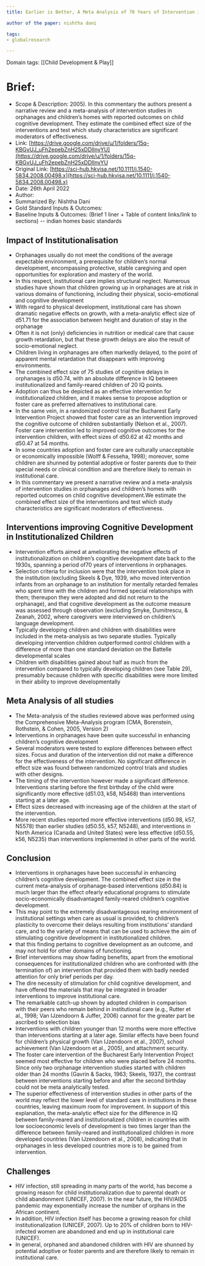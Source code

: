 ```yaml
---
title: Earlier is Better, A Meta Analysis of 70 Years of Intervention improving Cognitive Development in Institutionalized Children

author of the paper: nishtha dani

tags:
- globalresearch 

---
```

Domain tags: [[Child Development & Play]]

# Brief:

* Scope & Description: 2005). In this commentary the authors present a narrative review and a meta-analysis of intervention studies in orphanages and children’s homes with reported outcomes on child cognitive development. They estimate the combined effect size of the interventions and test which study characteristics are significant moderators of effectiveness. 
* Link: [https://drive.google.com/drive/u/1/folders/15q-KBGvUJ_uFh2epebZnH25xDDlInyYU](https://drive.google.com/drive/u/1/folders/15q-KBGvUJ_uFh2epebZnH25xDDlInyYU
* Original Link: [https://sci-hub.hkvisa.net/10.1111/j.1540-5834.2008.00498.x](https://sci-hub.hkvisa.net/10.1111/j.1540-5834.2008.00498.x)
* Date: 26th April 2022
* Author: 
* Summarized By: Nishtha Dani
* Gold Standard Inputs & Outcomes:
* Baseline Inputs & Outcomes:  (Brief 1 liner + Table of content links/link to sections) -- indian homes basic standards


## Impact of Institutionalisation
- Orphanages usually do not meet the conditions of the average expectable environment, a prerequisite for children’s normal development, encompassing protective, stable caregiving and open opportunities for exploration and mastery of the world. 
- In this respect, institutional care implies structural neglect. Numerous studies have shown that children growing up in orphanages are at risk in various domains of functioning, including their physical, socio-emotional and cognitive development
- With regard to physical development, institutional care has shown dramatic negative effects on growth, with a meta-analytic effect size of d51.71 for the association between height and duration of stay in the orphanage
- Often it is not (only) deficiencies in nutrition or medical care that cause growth retardation, but that these growth delays are also the result of socio-emotional neglect.
- Children living in orphanages are often markedly delayed, to the point of apparent mental retardation that disappears with improving environments. 
- The combined effect size of 75 studies of cognitive delays in orphanages is d50.74, with an absolute difference in IQ between institutionalized and family-reared children of 20 IQ points. 
- Adoption can thus be depicted as an effective intervention for institutionalized children, and it makes sense to propose adoption or foster care as preferred alternatives to institutional care.
- In the same vein, in a randomized control trial the Bucharest Early Intervention Project showed that foster care as an intervention improved the cognitive outcome of children substantially (Nelson et al., 2007). Foster care intervention led to improved cognitive outcomes for the intervention children, with effect sizes of d50.62 at 42 months and d50.47 at 54 months.
- In some countries adoption and foster care are culturally unacceptable or economically impossible (Wolff & Fesseha, 1998); moreover, some children are shunned by potential adoptive or foster parents due to their special needs or clinical condition and are therefore likely to remain in institutional care. 
- In this commentary we present a narrative review and a meta-analysis of intervention studies in orphanages and children’s homes with reported outcomes on child cognitive development.We estimate the combined effect size of the interventions and test which study characteristics are significant moderators of effectiveness.

## Interventions improving Cognitive Development in Institutionalized Children
- Intervention efforts aimed at ameliorating the negative effects of institutionalization on children’s cognitive development date back to the 1930s, spanning a period of70 years of interventions in orphanages.
- Selection criteria for inclusion were that the intervention took place in the institution (excluding Skeels & Dye, 1939, who moved intervention infants from an orphanage to an institution for mentally retarded females who spent time with the children and formed special relationships with them; thereupon they were adopted and did not return to the orphanage), and that cognitive development as the outcome measure was assessed through observation (excluding Smyke, Dumitrescu, & Zeanah, 2002, where caregivers were interviewed on children’s language development.
- Typically developing children and children with disabilities were included in the meta-analysis as two separate studies. Typically developing intervention children outperformed control children with a difference of more than one standard deviation on the Battelle developmental scales 
- Children with disabilities gained about half as much from the intervention compared to typically developing children (see Table 29), presumably because children with specific disabilities were more limited in their ability to improve developmentally

## Meta Analysis of all studies
- The Meta-analysis of the studies reviewed above was performed using the Comprehensive Meta-Analysis program (CMA, Borenstein, Rothstein, & Cohen, 2005, Version 2)
- Interventions in orphanages have been quite successful in enhancing children’s cognitive development
- Several moderators were tested to explore differences between effect sizes. Focus and duration of the intervention did not make a difference for the effectiveness of the intervention. No significant difference in effect size was found between randomized control trials and studies with other designs.
- The timing of the intervention however made a significant difference. Interventions starting before the first birthday of the child were significantly more effective (d51.03, k58, N5468) than interventions starting at a later age. 
- Effect sizes decreased with increasing age of the children at the start of the intervention. 
- More recent studies reported more effective interventions (d50.98, k57, N5578) than earlier studies (d50.55, k57, N5248), and interventions in North America (Canada and United States) were less effective (d50.55, k56, N5235) than interventions implemented in other parts of the world. 

## Conclusion
- Interventions in orphanages have been successful in enhancing children’s cognitive development. The combined effect size in the current meta-analysis of orphanage-based interventions (d50.84) is much larger than the effect ofearly educational programs to stimulate socio-economically disadvantaged family-reared children’s cognitive development.
- This may point to the extremely disadvantageous rearing environment of institutional settings when care as usual is provided, to children’s plasticity to overcome their delays resulting from institutions’ standard care, and to the variety of means that can be used to achieve the aim of stimulating cognitive development in institutionalized children.
- that this finding pertains to cognitive development as an outcome, and may not hold for other domains of functioning.
- Brief interventions may show fading benefits, apart from the emotional consequences for institutionalized children who are confronted with (the termination of) an intervention that provided them with badly needed attention for only brief periods per day.
- The dire necessity of stimulation for child cognitive development, and have offered the materials that may be integrated in broader interventions to improve institutional care.
- The remarkable catch-up shown by adopted children in comparison with their peers who remain behind in institutional care (e.g., Rutter et al., 1998; Van IJzendoorn & Juffer, 2006) cannot for the greater part be ascribed to selection bias
- Interventions with children younger than 12 months were more effective than interventions starting at a later age. Similar effects have been found for children’s physical growth (Van IJzendoorn et al., 2007), school achievement (Van IJzendoorn et al., 2005), and attachment security.
- The foster care intervention of the Bucharest Early Intervention Project seemed most effective for children who were placed before 24 months. Since only two orphanage intervention studies started with children older than 24 months (Gavrin & Sacks, 1963; Skeels, 1937), the contrast between interventions starting before and after the second birthday could not be meta analytically tested.
- The superior effectiveness of intervention studies in other parts of the world may reflect the lower level of standard care in institutions in these countries, leaving maximum room for improvement. In support of this explanation, the meta-analytic effect size for the difference in IQ between family-reared and institutionalized children in countries with low socioeconomic levels of development is two times larger than the difference between family-reared and institutionalized children in more developed countries (Van IJzendoorn et al., 2008), indicating that in orphanages in less developed countries more is to be gained from intervention.

 ## Challenges
- HIV infection, still spreading in many parts of the world, has become a growing reason for child institutionalization due to parental death or child abandonment (UNICEF, 2007). In the near future, the HIV/AIDS pandemic may exponentially increase the number of orphans in the African continent.
- In addition, HIV infection itself has become a growing reason for child institutionalization (UNICEF, 2007). Up to 20% of children born to HIV-infected women are abandoned and end up in institutional care (UNICEF).
- In general, orphaned and abandoned children with HIV are shunned by potential adoptive or foster parents and are therefore likely to remain in institutional care.